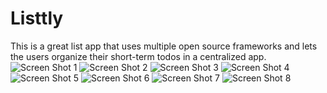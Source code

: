# Listtly
This is a great list app that uses multiple open source frameworks and lets the users organize their short-term todos in a centralized app.
![Screen Shot 1](https://github.com/ozanmirza1/Listtly/blob/master/ScreenShots/Simulator%20Screen%20Shot%20-%20iPad%20Pro%20(12.9-inch)%20(2nd%20generation)%20-%202018-09-03%20at%2020.03.03.png)
![Screen Shot 2](https://github.com/ozanmirza1/Listtly/blob/master/ScreenShots/Simulator%20Screen%20Shot%20-%20iPad%20Pro%20(12.9-inch)%20(2nd%20generation)%20-%202018-09-03%20at%2020.09.13.png)
![Screen Shot 3](https://github.com/ozanmirza1/Listtly/blob/master/ScreenShots/Simulator%20Screen%20Shot%20-%20iPad%20Pro%20(12.9-inch)%20(2nd%20generation)%20-%202018-09-03%20at%2020.09.39.png)
![Screen Shot 4](https://github.com/ozanmirza1/Listtly/blob/master/ScreenShots/Simulator%20Screen%20Shot%20-%20iPhone%206s%20-%202018-09-02%20at%2020.06.45.png)
![Screen Shot 5](https://github.com/ozanmirza1/Listtly/blob/master/ScreenShots/Simulator%20Screen%20Shot%20-%20iPhone%206s%20-%202018-09-02%20at%2020.06.53.png)
![Screen Shot 6](https://github.com/ozanmirza1/Listtly/blob/master/ScreenShots/Simulator%20Screen%20Shot%20-%20iPhone%206s%20-%202018-09-02%20at%2021.49.00.png)
![Screen Shot 7](https://github.com/ozanmirza1/Listtly/blob/master/ScreenShots/Simulator%20Screen%20Shot%20-%20iPhone%206s%20-%202018-09-02%20at%2021.49.58.png)
![Screen Shot 8](https://github.com/ozanmirza1/Listtly/blob/master/ScreenShots/Simulator%20Screen%20Shot%20-%20iPhone%206s%20-%202018-09-02%20at%2021.50.06.png)
